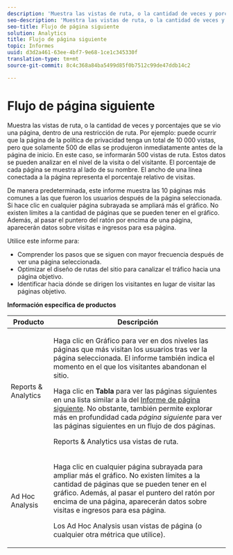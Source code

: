 ```yaml
---
description: 'Muestra las vistas de ruta, o la cantidad de veces y porcentajes que se vio una página, dentro de una restricción de ruta. Por ejemplo: puede ocurrir que la página de la política de privacidad tenga un total de 10 000 vistas, pero que solamente 500 de ellas se produjeron inmediatamente antes de la página de inicio. En este caso, se informarán 500 vistas de ruta. Estos datos se pueden analizar en el nivel de la visita o del visitante. El porcentaje de cada página se muestra al lado de su nombre. El ancho de una línea conectada a la página representa el porcentaje relativo de visitas.'
seo-description: 'Muestra las vistas de ruta, o la cantidad de veces y porcentajes que se vio una página, dentro de una restricción de ruta. Por ejemplo: puede ocurrir que la página de la política de privacidad tenga un total de 10 000 vistas, pero que solamente 500 de ellas se produjeron inmediatamente antes de la página de inicio. En este caso, se informarán 500 vistas de ruta. Estos datos se pueden analizar en el nivel de la visita o del visitante. El porcentaje de cada página se muestra al lado de su nombre. El ancho de una línea conectada a la página representa el porcentaje relativo de visitas.'
seo-title: Flujo de página siguiente
solution: Analytics
title: Flujo de página siguiente
topic: Informes
uuid: d3d2a461-63ee-4bf7-9e68-1ce1c345330f
translation-type: tm+mt
source-git-commit: 8c4c368a84ba5499d85f0b7512c99de47ddb14c2

---
```



# Flujo de página siguiente

Muestra las vistas de ruta, o la cantidad de veces y porcentajes que se vio una página, dentro de una restricción de ruta. Por ejemplo: puede ocurrir que la página de la política de privacidad tenga un total de 10 000 vistas, pero que solamente 500 de ellas se produjeron inmediatamente antes de la página de inicio. En este caso, se informarán 500 vistas de ruta. Estos datos se pueden analizar en el nivel de la visita o del visitante. El porcentaje de cada página se muestra al lado de su nombre. El ancho de una línea conectada a la página representa el porcentaje relativo de visitas.

De manera predeterminada, este informe muestra las 10 páginas más comunes a las que fueron los usuarios después de la página seleccionada. Si hace clic en cualquier página subrayada se ampliará más el gráfico. No existen límites a la cantidad de páginas que se pueden tener en el gráfico. Además, al pasar el puntero del ratón por encima de una página, aparecerán datos sobre visitas e ingresos para esa página.

Utilice este informe para:

* Comprender los pasos que se siguen con mayor frecuencia después de ver una página seleccionada.
* Optimizar el diseño de rutas del sitio para canalizar el tráfico hacia una página objetivo.
* Identificar hacia dónde se dirigen los visitantes en lugar de visitar las páginas objetivo.

**Información específica de productos**

<table id="table_A68A0DC384A74DC4895C8B01F760E175"> 
 <thead> 
  <tr> 
   <th colname="col1" class="entry"> Producto </th> 
   <th colname="col2" class="entry"> Descripción </th> 
  </tr> 
 </thead>
 <tbody> 
  <tr> 
   <td colname="col1"> Reports &amp; Analytics </td> 
   <td colname="col2"> <p> Haga clic en <span class="uicontrol">Gráfico</span> para ver en dos niveles las páginas que más visitan los usuarios tras ver la página seleccionada. El informe también indica el momento en el que los visitantes abandonan el sitio. </p> <p>Haga clic en <b>Tabla</b> para ver las páginas siguientes en una lista similar a la del <a href="/help/components/c-variables/dimensionslist/reports-next-page.md"  > Informe de página siguiente</a>. No obstante, también permite explorar más en profundidad cada <i>página siguiente</i> para ver las páginas siguientes en un flujo de dos páginas. </p> <p>Reports &amp; Analytics usa vistas de ruta. </p> </td> 
  </tr> 
  <tr> 
   <td colname="col1"> Ad Hoc Analysis  </td> 
   <td colname="col2"> <p>Haga clic en cualquier página subrayada para ampliar más el gráfico. No existen límites a la cantidad de páginas que se pueden tener en el gráfico. Además, al pasar el puntero del ratón por encima de una página, aparecerán datos sobre visitas e ingresos para esa página. </p> <p>Los Ad Hoc Analysis usan vistas de página (o cualquier otra métrica que utilice). </p> </td> 
  </tr> 
 </tbody> 
</table>

